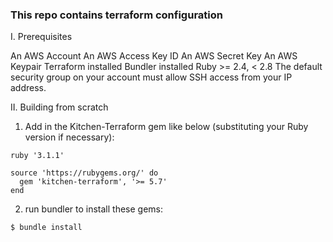 ### This repo contains terraform configuration

I. Prerequisites

An AWS Account
An AWS Access Key ID
An AWS Secret Key
An AWS Keypair
Terraform installed
Bundler installed
Ruby >= 2.4, < 2.8
The default security group on your account must allow SSH access from your IP address.

II. Building from scratch

1. Add in the Kitchen-Terraform gem like below (substituting your Ruby version if necessary):

```
ruby '3.1.1'

source 'https://rubygems.org/' do
  gem 'kitchen-terraform', '>= 5.7'
end
```

2. run bundler to install these gems:
```
$ bundle install
```

